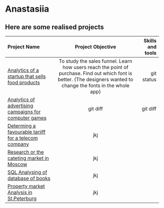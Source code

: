 # Anastasiia

## Here are some realised projects

| Project Name | Project Objective | Skills and tools |
| :---         |     :---:         |          ---:    |
| [Analytics of a startup that sells food products](https://github.com/nastyahodj/Anastasiia/tree/main/A/B%20test_Startup%20app%20for%20food%20shopping_Analysis%20of%20user%20behavior) | To study the sales funnel. Learn how users reach the point of purchase. Find out which font is better. (The designers wanted to change the fonts in the whole app)      | git status       |
| [Analytics of advertising campaigns for computer games](https://github.com/nastyahodj/Anastasiia/tree/main/Analysing%20and%20planning%20advertising%20campaigns%20for%20computer%20games)   | git diff          | git diff         |
| [Determing a favourable tariiff for a telecom company](https://github.com/nastyahodj/Anastasiia/tree/main/Determining%20a%20favourable%20tariff%20for%20a%20telecom%20company) | jkj |
| [Research or the cateting market in Moscow](https://github.com/nastyahodj/Anastasiia/tree/main/Research%20of%20the%20catering%20market%20in%20Moscow%20for%20opening%20a%20new%20establishment) | jkj |
| [SQL Analysing of database of books](https://github.com/nastyahodj/Anastasiia/tree/main/SQL_Analysing%20a%20database%20of%20books%20and%20creating%20a%20proposal%20for%20a%20new%20product) | jkj | 
| [Property market Analysis in St.Peterburg](https://github.com/nastyahodj/Anastasiia/tree/main/Sale%20of%20flats%20in%20St.Petersburg%20-%20property%20market%20analysis) | jkj |
